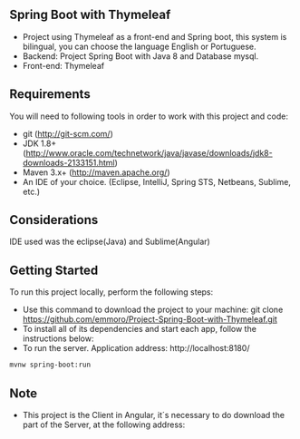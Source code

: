 ## Spring Boot with Thymeleaf
* Project using Thymeleaf as a front-end and Spring boot, this system is bilingual, you can choose the language English or Portuguese.
* Backend: Project Spring Boot with Java 8 and Database mysql.
* Front-end: Thymeleaf

## Requirements
You will need to following tools in order to work with this project and code:
</br>
* git (http://git-scm.com/)
* JDK 1.8+ (http://www.oracle.com/technetwork/java/javase/downloads/jdk8-downloads-2133151.html)
* Maven 3.x+ (http://maven.apache.org/)
* An IDE of your choice.  (Eclipse, IntelliJ, Spring STS, Netbeans, Sublime, etc.)

## Considerations
IDE used was the eclipse(Java) and Sublime(Angular)
</br>

## Getting Started
To run this project locally, perform the following steps:
</br>
* Use this command to download the project to your machine: git clone https://github.com/emmoro/Project-Spring-Boot-with-Thymeleaf.git
* To install all of its dependencies and start each app, follow the instructions below:
* To run the server. Application address: http://localhost:8180/
```bash
mvnw spring-boot:run
```

## Note
* This project is the Client in Angular, it´s necessary to do download the part of the Server, at the following address:
